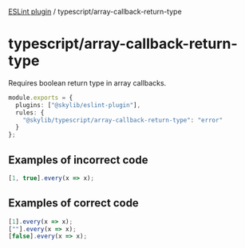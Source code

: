 [ESLint plugin](index.md) / typescript/array-callback-return-type

# typescript/array-callback-return-type

Requires boolean return type in array callbacks.

```ts
module.exports = {
  plugins: ["@skylib/eslint-plugin"],
  rules: {
    "@skylib/typescript/array-callback-return-type": "error"
  }
};
```

## Examples of incorrect code

```ts
[1, true].every(x => x);
```

## Examples of correct code

```ts
[1].every(x => x);
[""].every(x => x);
[false].every(x => x);
```